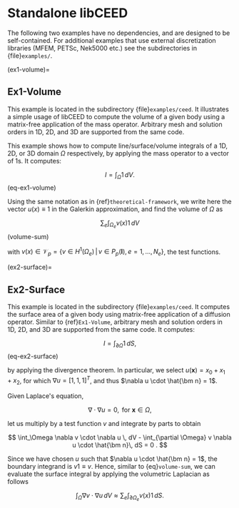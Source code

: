 # Standalone libCEED

The following two examples have no dependencies, and are designed to be self-contained.
For additional examples that use external discretization libraries (MFEM, PETSc, Nek5000
etc.) see the subdirectories in {file}`examples/`.

(ex1-volume)=

## Ex1-Volume

This example is located in the subdirectory {file}`examples/ceed`. It illustrates a
simple usage of libCEED to compute the volume of a given body using a matrix-free
application of the mass operator. Arbitrary mesh and solution orders in 1D, 2D, and 3D
are supported from the same code.

This example shows how to compute line/surface/volume integrals of a 1D, 2D, or 3D
domain $\Omega$ respectively, by applying the mass operator to a vector of
$1$s. It computes:

$$
I = \int_{\Omega} 1 \, dV .
$$ (eq-ex1-volume)

Using the same notation as in {ref}`theoretical-framework`, we write here the vector
$u(x)\equiv 1$ in the Galerkin approximation,
and find the volume of $\Omega$ as

$$
\sum_e \int_{\Omega_e} v(x) 1 \, dV
$$ (volume-sum)

with $v(x) \in \mathcal{V}_p = \{ v \in H^{1}(\Omega_e) \,|\, v \in P_p(\bm{I}), e=1,\ldots,N_e \}$,
the test functions.

(ex2-surface)=

## Ex2-Surface

This example is located in the subdirectory {file}`examples/ceed`. It computes the
surface area of a given body using matrix-free application of a diffusion operator.
Similar to {ref}`Ex1-Volume`, arbitrary mesh and solution orders in 1D, 2D, and 3D
are supported from the same code. It computes:

$$
I = \int_{\partial \Omega} 1 \, dS ,
$$ (eq-ex2-surface)

by applying the divergence theorem.
In particular, we select $u(\bm x) = x_0 + x_1 + x_2$, for which $\nabla u = [1, 1, 1]^T$, and thus $\nabla u \cdot \hat{\bm n} = 1$.

Given Laplace's equation,

$$
\nabla \cdot \nabla u = 0, \textrm{ for  } \bm{x} \in \Omega ,
$$

let us multiply by a test function $v$ and integrate by parts to obtain

$$
\int_\Omega \nabla v \cdot \nabla u \, dV - \int_{\partial \Omega} v \nabla u \cdot \hat{\bm n}\, dS = 0 .
$$

Since we have chosen $u$ such that $\nabla u \cdot \hat{\bm n} = 1$, the boundary integrand is $v 1 \equiv v$. Hence, similar to {eq}`volume-sum`, we can evaluate the surface integral by applying the volumetric Laplacian as follows

$$
\int_\Omega \nabla v \cdot \nabla u \, dV \approx \sum_e \int_{\partial \Omega_e} v(x) 1 \, dS .
$$
